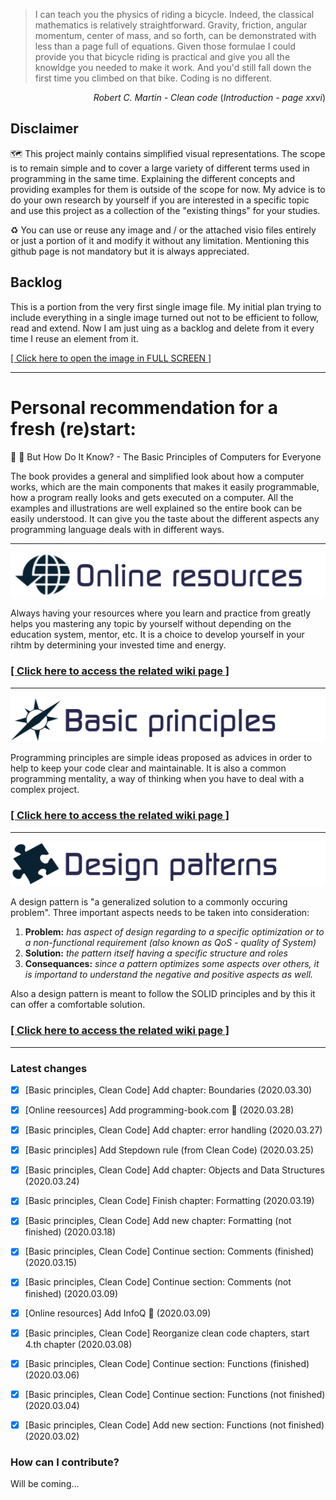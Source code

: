 > I can teach you the physics of riding a bicycle. Indeed, the classical mathematics is relatively straightforward. Gravity, friction, angular momentum, center of mass, and so forth, can be demonstrated with less than a page full of equations. Given those formulae I could provide you that bicycle riding is practical and give you all the knowldge you needed to make it work. And you'd still fall down the first time you climbed on that bike. Coding is no different.
<p align="right"><cite>Robert C. Martin - Clean code</cite> (<i>Introduction - page xxvi</i>) </p>

## Disclaimer
:world_map: This project mainly contains simplified visual representations. The scope is to remain simple and to cover a large variety of different terms used in programming in the same time. Explaining the different concepts and providing examples for them is outside of the scope for now. My advice is to do your own research by yourself if you are interested in a specific topic and use this project as a collection of the "existing things" for your studies.

:recycle: You can use or reuse any image and / or the attached visio files entirely or just a portion of it and modify it without any limitation. Mentioning this github page is not mandatory but it is always appreciated.

## Backlog

This is a portion from the very first single image file. My initial plan trying to include everything in a single image turned out not to be efficient to follow, read and extend. Now I am just uing as a backlog and delete from it every time I reuse an element from it.

[[ Click here to open the image in FULL SCREEN ]](https://raw.githubusercontent.com/CyberDani/personal-roadmap/master/ProgrammingRoadMap.png)
___

# Personal recommendation for a fresh (re)start:

:blue_book: :sparkling_heart: But How Do It Know? - The Basic Principles of Computers for Everyone

The book provides a general and simplified look about how a computer works, which are the main components that makes it easily programmable, how a program really looks and gets executed on a computer. All the examples and illustrations are well explained so the entire book can be easily understood. It can give you the taste about the different aspects any programming language deals with in different ways.

___

![topics/Online-resources](topics/onlineResources.png "online resources")

Always having your resources where you learn and practice from greatly helps you mastering any topic by yourself without depending on the education system, mentor, etc. It is a choice to develop yourself in your rihtm by determining your invested time and energy.

### [[ Click here to access the related wiki page ]](https://github.com/CyberDani/Programming-puzzle-pieces/wiki/Online-Resources)
___

![topics/basicPrinciples.png](topics/basicPrinciples.png)

Programming principles are simple ideas proposed as advices in order to help to keep your code clear and maintainable. It is also a common programming mentality, a way of thinking when you have to deal with a complex project.

### [[ Click here to access the related wiki page ]](https://github.com/CyberDani/Programming-puzzle-pieces/wiki/Basic-Principles)

___

![topics/designPatterns.png](topics/designPatterns.png)

A design pattern is "a generalized solution to a commonly occuring problem". Three important aspects needs to be taken into consideration: 
1. **Problem:** _has aspect of design regarding to a specific optimization or to a non-functional requirement (also known as QoS - quality of System)_
2. **Solution:** _the pattern itself having a specific structure and roles_
3. **Consequances:** _since a pattern optimizes some aspects over others, it is importand to understand the negative and positive aspects as well._

Also a design pattern is meant to follow the SOLID principles and by this it can offer a comfortable solution.

### [[ Click here to access the related wiki page ]](https://github.com/CyberDani/Programming-puzzle-pieces/wiki/Design-Patterns)

___

### Latest changes

- [x] [Basic principles, Clean Code] Add chapter: Boundaries (2020.03.30)
- [x] [Online reesources] Add programming-book.com :green_heart: (2020.03.28)
- [x] [Basic principles, Clean Code] Add chapter: error handling (2020.03.27)
- [x] [Basic principles] Add Stepdown rule (from Clean Code) (2020.03.25)
- [x] [Basic principles, Clean Code] Add chapter: Objects and Data Structures (2020.03.24)
- [x] [Basic principles, Clean Code] Finish chapter: Formatting (2020.03.19)
- [x] [Basic principles, Clean Code] Add new chapter: Formatting (not finished) (2020.03.18)
- [x] [Basic principles, Clean Code] Continue section: Comments (finished) (2020.03.15)
- [x] [Basic principles, Clean Code] Continue section: Comments (not finished) (2020.03.09)
- [x] [Online resources] Add InfoQ :green_heart: (2020.03.09)
- [x] [Basic principles, Clean Code] Reorganize clean code chapters, start 4.th chapter (2020.03.08)
- [x] [Basic principles, Clean Code] Continue section: Functions (finished) (2020.03.06)
- [x] [Basic principles, Clean Code] Continue section: Functions (not finished) (2020.03.04)
- [x] [Basic principles, Clean Code] Add new section: Functions (not finished) (2020.03.02)


### How can I contribute?
Will be coming...

